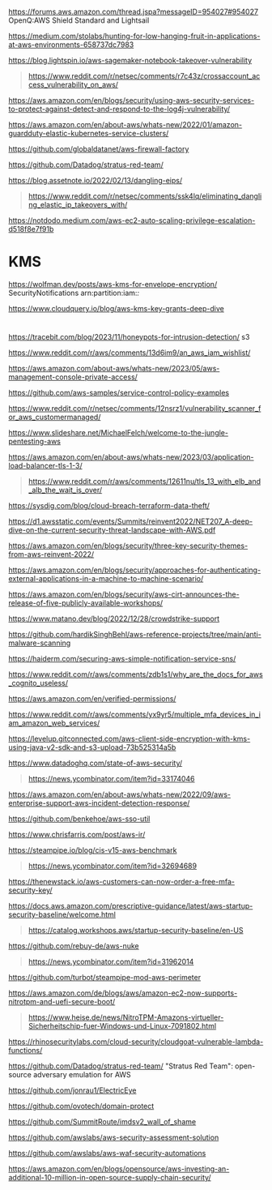 https://forums.aws.amazon.com/thread.jspa?messageID=954027#954027 OpenQ:AWS Shield Standard and Lightsail

https://medium.com/stolabs/hunting-for-low-hanging-fruit-in-applications-at-aws-environments-658737dc7983

https://blog.lightspin.io/aws-sagemaker-notebook-takeover-vulnerability
> https://www.reddit.com/r/netsec/comments/r7c43z/crossaccount_access_vulnerability_on_aws/

https://aws.amazon.com/en/blogs/security/using-aws-security-services-to-protect-against-detect-and-respond-to-the-log4j-vulnerability/

https://aws.amazon.com/en/about-aws/whats-new/2022/01/amazon-guardduty-elastic-kubernetes-service-clusters/

https://github.com/globaldatanet/aws-firewall-factory

https://github.com/Datadog/stratus-red-team/

https://blog.assetnote.io/2022/02/13/dangling-eips/
> https://www.reddit.com/r/netsec/comments/ssk4lq/eliminating_dangling_elastic_ip_takeovers_with/

https://notdodo.medium.com/aws-ec2-auto-scaling-privilege-escalation-d518f8e7f91b

# KMS

https://wolfman.dev/posts/aws-kms-for-envelope-encryption/ SecurityNotifications arn:partition:iam:*:*

https://www.cloudquery.io/blog/aws-kms-key-grants-deep-dive

#
https://tracebit.com/blog/2023/11/honeypots-for-intrusion-detection/ s3

https://www.reddit.com/r/aws/comments/13d6im9/an_aws_iam_wishlist/

https://aws.amazon.com/about-aws/whats-new/2023/05/aws-management-console-private-access/

https://github.com/aws-samples/service-control-policy-examples

https://www.reddit.com/r/netsec/comments/12nsrz1/vulnerability_scanner_for_aws_customermanaged/

https://www.slideshare.net/MichaelFelch/welcome-to-the-jungle-pentesting-aws

https://aws.amazon.com/en/about-aws/whats-new/2023/03/application-load-balancer-tls-1-3/
> https://www.reddit.com/r/aws/comments/12611nu/tls_13_with_elb_and_alb_the_wait_is_over/

https://sysdig.com/blog/cloud-breach-terraform-data-theft/

https://d1.awsstatic.com/events/Summits/reinvent2022/NET207_A-deep-dive-on-the-current-security-threat-landscape-with-AWS.pdf

https://aws.amazon.com/en/blogs/security/three-key-security-themes-from-aws-reinvent-2022/

https://aws.amazon.com/en/blogs/security/approaches-for-authenticating-external-applications-in-a-machine-to-machine-scenario/

https://aws.amazon.com/en/blogs/security/aws-cirt-announces-the-release-of-five-publicly-available-workshops/

https://www.matano.dev/blog/2022/12/28/crowdstrike-support

https://github.com/hardikSinghBehl/aws-reference-projects/tree/main/anti-malware-scanning

https://haiderm.com/securing-aws-simple-notification-service-sns/

https://www.reddit.com/r/aws/comments/zdb1s1/why_are_the_docs_for_aws_cognito_useless/

https://aws.amazon.com/en/verified-permissions/

https://www.reddit.com/r/aws/comments/yx9yr5/multiple_mfa_devices_in_iam_amazon_web_services/

https://levelup.gitconnected.com/aws-client-side-encryption-with-kms-using-java-v2-sdk-and-s3-upload-73b525314a5b

https://www.datadoghq.com/state-of-aws-security/
> https://news.ycombinator.com/item?id=33174046

https://aws.amazon.com/en/about-aws/whats-new/2022/09/aws-enterprise-support-aws-incident-detection-response/

https://github.com/benkehoe/aws-sso-util

https://www.chrisfarris.com/post/aws-ir/

https://steampipe.io/blog/cis-v15-aws-benchmark
> https://news.ycombinator.com/item?id=32694689

https://thenewstack.io/aws-customers-can-now-order-a-free-mfa-security-key/

https://docs.aws.amazon.com/prescriptive-guidance/latest/aws-startup-security-baseline/welcome.html
> https://catalog.workshops.aws/startup-security-baseline/en-US

https://github.com/rebuy-de/aws-nuke
> https://news.ycombinator.com/item?id=31962014

https://github.com/turbot/steampipe-mod-aws-perimeter

https://aws.amazon.com/de/blogs/aws/amazon-ec2-now-supports-nitrotpm-and-uefi-secure-boot/
> https://www.heise.de/news/NitroTPM-Amazons-virtueller-Sicherheitschip-fuer-Windows-und-Linux-7091802.html

https://rhinosecuritylabs.com/cloud-security/cloudgoat-vulnerable-lambda-functions/

https://github.com/Datadog/stratus-red-team/ "Stratus Red Team": open-source adversary emulation for AWS

https://github.com/jonrau1/ElectricEye

https://github.com/ovotech/domain-protect

https://github.com/SummitRoute/imdsv2_wall_of_shame

https://github.com/awslabs/aws-security-assessment-solution

https://github.com/awslabs/aws-waf-security-automations

https://aws.amazon.com/en/blogs/opensource/aws-investing-an-additional-10-million-in-open-source-supply-chain-security/

